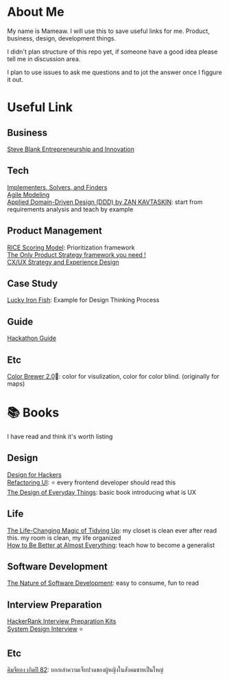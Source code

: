 # About Me

My name is Mameaw. I will use this to save useful links for me. Product, business, design, development things.

I didn't plan structure of this repo yet, if someone have a good idea please tell me in discussion area.

I plan to use issues to ask me questions and to jot the answer once I figgure it out.


# Useful Link
## Business
[Steve Blank Entrepreneurship and Innovation](https://steveblank.com/)

## Tech
[Implementers, Solvers, and Finders](https://rkoutnik.com/2016/04/21/implementers-solvers-and-finders.html)  
[Agile Modeling](http://agilemodeling.com/)  
[Applied Domain-Driven Design (DDD) by ZAN KAVTASKIN](http://www.zankavtaskin.com/2014/12/applied-domain-driven-design-ddd-part-0.html): start from requirements analysis and teach by example

## Product Management
[RICE Scoring Model](https://www.productplan.com/glossary/rice-scoring-model/): Prioritization framework  
[The Only Product Strategy framework you need !](https://akashmdubey.medium.com/the-only-product-strategy-framework-you-need-5bf64dedef3e)  
[CX/UX Strategy and Experience Design](https://deltacx.com)

## Case Study
[Lucky Iron Fish](https://www.youtube.com/watch?v=KJM7Nj1DCwk): Example for Design Thinking Process

## Guide
[Hackathon Guide](https://hackathon.guide/)

## Etc
[Color Brewer 2.0](http://colorbrewer2.org)🎨: color for visulization, color for color blind. (originally for maps) 

# 📚 Books
I have read and think it's worth listing

## Design
[Design for Hackers](https://www.amazon.com/Design-Hackers-Reverse-Engineering-Beauty/dp/1119998956)  
[Refactoring UI](https://refactoringui.com/book/): ⭐️ every frontend developer should read this  
[The Design of Everyday Things](https://www.amazon.com/Design-Everyday-Things-Revised-Expanded-ebook/dp/B00E257T6C): basic book introducing what is UX

## Life
[The Life-Changing Magic of Tidying Up](https://www.amazon.com/Life-Changing-Magic-Tidying-Decluttering-Organizing/dp/1607747308): my closet is clean ever after read this. my room is clean, my life organized  
[How to Be Better at Almost Everything](https://www.amazon.com/How-Be-Better-Almost-Everything/dp/194688541X): teach how to become a generalist

## Software Development
[The Nature of Software Development](https://www.amazon.com/Nature-Software-Development-Simple-Valuable/dp/1941222374): easy to consume, fun to read

## Interview Preparation
[HackerRank Interview Preparation Kits](https://www.hackerrank.com/interview/preparation-kits)  
[System Design Interview](https://www.youtube.com/watch?v=bUHFg8CZFws) ⭐️  


## Etc
[คิมจียอง เกิดปี 82](https://www.the101.world/kim-ji-young-born-1982-review/): บอกเล่าความเจ็บปวดของผู้หญิงในสังคมชายเป็นใหญ่
